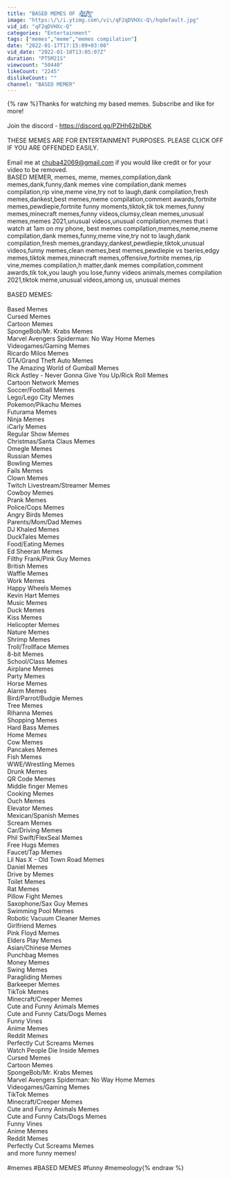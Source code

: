 ```yaml
---
title: "BASED MEMES OF Ḁ̶̧̢͙͉̟̘̪̝̣̱̈́̔̓́̓͐̔̀͋̀͑ͅn̸̞̲̰͙͉̯̾̃̊͘͜ ̵̡͉̥͈̣͙̻̥̮͍͔̱͍̗̃ě̵̘̻̒͊̽̓̓́̏̆̈́̕͝y̷̖̠͔̖̝̞̥̏͐̍̃͜"
image: "https:\/\/i.ytimg.com\/vi\/qF2qDVHXc-Q\/hqdefault.jpg"
vid_id: "qF2qDVHXc-Q"
categories: "Entertainment"
tags: ["memes","meme","memes compilation"]
date: "2022-01-17T17:15:09+03:00"
vid_date: "2022-01-10T13:05:07Z"
duration: "PT5M21S"
viewcount: "50440"
likeCount: "2245"
dislikeCount: ""
channel: "BASED MEMER"
---
```

{% raw %}Thanks for watching my based memes. Subscribe and like for more!<br /><br />Join the discord - <a rel="nofollow" target="blank" href="https://discord.gg/PZHh62bDbK">https://discord.gg/PZHh62bDbK</a><br /><br />THESE MEMES ARE FOR ENTERTAINMENT PURPOSES. PLEASE CLICK OFF IF YOU ARE OFFENDED EASILY.<br /><br />Email me at chuba42069@gmail.com if you would like credit or for your video to be removed.<br />BASED MEMER, memes, meme, memes,compilation,dank memes,dank,funny,dank memes vine compilation,dank memes compilation,rip vine,meme vine,try not to laugh,dank compilation,fresh memes,dankest,best memes,meme compilation,comment awards,fortnite memes,pewdiepie,fortnite funny moments,tiktok,tik tok memes,funny memes,minecraft memes,funny videos,clumsy,clean memes,unusual memes,memes 2021,unusual videos,unusual compilation,memes that i watch at 1am on my phone, best memes compilation,memes,meme,meme compilation,dank memes,funny,meme vine,try not to laugh,dank compilation,fresh memes,grandayy,dankest,pewdiepie,tiktok,unusual videos,funny memes,clean memes,best memes,pewdiepie vs tseries,edgy memes,tiktok memes,minecraft memes,offensive,fortnite memes,rip vine,memes compilation,h matter,dank memes compilation,comment awards,tik tok,you laugh you lose,funny videos animals,memes compilation 2021,tiktok meme,unusual videos,among us, unusual memes<br /><br />BASED MEMES: <br /><br /> Based Memes<br /> Cursed Memes<br /> Cartoon Memes<br /> SpongeBob/Mr. Krabs Memes<br /> Marvel Avengers Spiderman: No Way Home Memes<br /> Videogames/Gaming Memes<br /> Ricardo Milos Memes<br /> GTA/Grand Theft Auto Memes<br /> The Amazing World of Gumball Memes<br /> Rick Astley - Never Gonna Give You Up/Rick Roll Memes<br /> Cartoon Network Memes<br /> Soccer/Football Memes<br /> Lego/Lego City Memes<br /> Pokemon/Pikachu Memes<br /> Futurama Memes<br /> Ninja Memes<br /> iCarly Memes<br /> Regular Show Memes<br /> Christmas/Santa Claus Memes<br /> Omegle Memes<br /> Russian Memes<br /> Bowling Memes<br /> Fails Memes<br /> Clown Memes<br /> Twitch Livestream/Streamer Memes<br /> Cowboy Memes<br /> Prank Memes<br /> Police/Cops Memes<br /> Angry Birds Memes<br /> Parents/Mom/Dad Memes<br /> DJ Khaled Memes<br /> DuckTales Memes<br /> Food/Eating Memes<br /> Ed Sheeran Memes<br /> Filthy Frank/Pink Guy Memes<br /> British Memes<br /> Waffle Memes<br /> Work Memes<br /> Happy Wheels Memes<br /> Kevin Hart Memes<br /> Music Memes<br /> Duck Memes<br /> Kiss Memes<br /> Helicopter Memes<br /> Nature Memes<br /> Shrimp Memes<br /> Troll/Trollface Memes<br /> 8-bit Memes<br /> School/Class Memes<br /> Airplane Memes<br /> Party Memes<br /> Horse Memes<br /> Alarm Memes<br /> Bird/Parrot/Budgie Memes<br /> Tree Memes<br /> Rihanna Memes<br /> Shopping Memes<br /> Hard Bass Memes<br /> Home Memes<br /> Cow Memes<br /> Pancakes Memes<br /> Fish Memes<br /> WWE/Wrestling Memes<br /> Drunk Memes<br /> QR Code Memes<br /> Middle finger Memes<br /> Cooking Memes<br /> Ouch Memes<br /> Elevator Memes<br /> Mexican/Spanish Memes<br /> Scream Memes<br /> Car/Driving Memes<br /> Phil Swift/FlexSeal Memes<br /> Free Hugs Memes<br /> Faucet/Tap Memes<br /> Lil Nas X - Old Town Road Memes<br /> Daniel Memes<br /> Drive by Memes<br /> Toilet Memes<br /> Rat Memes<br /> Pillow Fight Memes<br /> Saxophone/Sax Guy Memes<br /> Swimming Pool Memes<br /> Robotic Vacuum Cleaner Memes<br /> Girlfriend Memes<br /> Pink Floyd Memes<br /> Elders Play Memes<br /> Asian/Chinese Memes<br /> Punchbag Memes<br /> Money Memes<br /> Swing Memes<br /> Paragliding Memes<br /> Barkeeper Memes<br /> TikTok Memes<br /> Minecraft/Creeper Memes<br /> Cute and Funny Animals Memes <br /> Cute and Funny Cats/Dogs Memes<br /> Funny Vines<br /> Anime Memes<br /> Reddit Memes<br /> Perfectly Cut Screams Memes<br /> Watch People Die Inside Memes<br /> Cursed Memes<br /> Cartoon Memes<br /> SpongeBob/Mr. Krabs Memes<br /> Marvel Avengers Spiderman: No Way Home Memes<br /> Videogames/Gaming Memes<br /> TikTok Memes<br /> Minecraft/Creeper Memes<br /> Cute and Funny Animals Memes <br /> Cute and Funny Cats/Dogs Memes<br /> Funny Vines<br /> Anime Memes<br /> Reddit Memes<br /> Perfectly Cut Screams Memes<br /> and more funny memes!<br /><br />#memes #BASED MEMES #funny #memeology{% endraw %}
